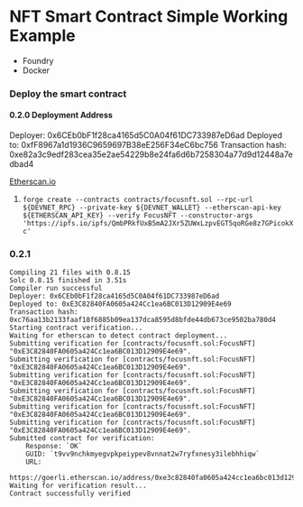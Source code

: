 # NFT Smart Contract Simple Working Example

* Foundry 
* Docker

### Deploy the smart contract 


#### 0.2.0 Deployment Address

Deployer: 0x6CEb0bF1f28ca4165d5C0A04f61DC733987eD6ad
Deployed to: 0xfF8967a1d1936C9659697B38eE256F34eC6bc756
Transaction hash: 0xe82a3c9edf283cea35e2ae54229b8e24fa6d6b7258304a77d9d12448a7edbad4

[Etherscan.io](https://goerli.etherscan.io/address/0xff8967a1d1936c9659697b38ee256f34ec6bc756)


1. `forge create --contracts contracts/focusnft.sol --rpc-url ${DEVNET_RPC} --private-key ${DEVNET_WALLET} --etherscan-api-key ${ETHERSCAN_API_KEY} --verify FocusNFT --constructor-args 'https://ipfs.io/ipfs/QmbPRkfUxB5mA2JXr5ZUWxLzpvEGT5qoRGe8z7GPicokXc'`


### 0.2.1

```
Compiling 21 files with 0.8.15
Solc 0.8.15 finished in 3.51s
Compiler run successful
Deployer: 0x6CEb0bF1f28ca4165d5C0A04f61DC733987eD6ad
Deployed to: 0xE3C82840FA0605a424Cc1ea6BC013D12909E4e69
Transaction hash: 0xc76aa13b2133faaf18f6885b09ea137dca8595d8bfde44db673ce9502ba780d4
Starting contract verification...
Waiting for etherscan to detect contract deployment...
Submitting verification for [contracts/focusnft.sol:FocusNFT] "0xE3C82840FA0605a424Cc1ea6BC013D12909E4e69".
Submitting verification for [contracts/focusnft.sol:FocusNFT] "0xE3C82840FA0605a424Cc1ea6BC013D12909E4e69".
Submitting verification for [contracts/focusnft.sol:FocusNFT] "0xE3C82840FA0605a424Cc1ea6BC013D12909E4e69".
Submitting verification for [contracts/focusnft.sol:FocusNFT] "0xE3C82840FA0605a424Cc1ea6BC013D12909E4e69".
Submitting verification for [contracts/focusnft.sol:FocusNFT] "0xE3C82840FA0605a424Cc1ea6BC013D12909E4e69".
Submitting verification for [contracts/focusnft.sol:FocusNFT] "0xE3C82840FA0605a424Cc1ea6BC013D12909E4e69".
Submitted contract for verification:
	Response: `OK`
	GUID: `t9vv9nchkmyegvpkpeiypev8vnnat2w7ryfxnesy3ilebhhiqw`
	URL:
        https://goerli.etherscan.io/address/0xe3c82840fa0605a424cc1ea6bc013d12909e4e69
Waiting for verification result...
Contract successfully verified
```

